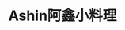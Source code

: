 ---
title: "Ashin阿鑫小料理"
description: "Ashin阿鑫小料理"
layout: shop
keywords:
  - 美食競賽
  - 台灣美食
  - 美食精選
datePublished: "2025-06-30"
dateModified: "2025-07-06"
city: "台北市"
district: "松山區"
address: "台北市松山區民權東路三段160巷19弄36號"
phone: ""
geo: "25.059432931972964, 121.54867021568873"
google_map: "https://maps.app.goo.gl/WATLuFo1jufKWuCD8"
footinder: "https://footinder.com.tw/%e5%8f%b0%e5%8c%97%e5%b8%82%e6%9d%be%e5%b1%b1%e5%8d%80/168883/"
official: "https://www.facebook.com/profile.php?id=100063999757551"
award:
  - name: "500盤"
    year: "2024"
    entries:
      - dishes:
          - "鰻魚飯"
          - "上野雞肝"
          - "水果玉米"

---